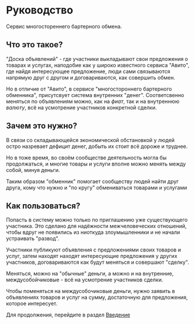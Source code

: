 Руководство 
===========

Сервис многостореннего бартерного обмена.

Что это такое?
--------------

"Доска объявлений" - где участники выкладывают свои предложения о товарах и услугах, наподобие как у широко известного сервиса "Авито", где найдя интересующее предложение, люди сами связываются напрямую друг с другом и договариваются, как совершить обмен.

Но в отличие от "Авито", в сервисе "многостороннего бартерного обменника", присутсвует система внутренних "денег". Соответсвенно меняться по объявлениям можно, как на _фиат_, так и на внутреннюю _валюту_, всё на усмотрение участников конкретной сделки.

Зачем это нужно?
----------------

В связи со складывающейся экономической обстановкой у людей остро назревает дефицит денег, добыть их стоит всё дороже и труднее.

Но в тоже время, во своём сообществе деятельность могла бы продолжаться, и многие товары и услуги вполне можно менять между собой, минуя деньги.

Таким образом "обменник" помогает сообществу людей найти друг друга, кому что нужно и "по кругу" обмениваться товарами и услугами 

Как пользоваться?
-----------------

Попасть в систему можно только по приглашению уже существующего участника. Это сделано для надёжности межчеловеческих отношений, чтобы вдруг не появились из ниоткуда злоумышленники и не начали устраивать "развод".

Участники публикуют объявления с предложениями своих товаров и услуг, затем находят находят интересующие предложения у других участников, договариваются как будут меняться и совершают "сделку". 

Меняться, можно на "обычные" деньги, а можно и на внутренние, междусобойчиковые - всё на усмотрение участников сделки.

Чтобы поменяться на междусобочиковые деньги, нужно заявить в объявлениях товаров и услуг на сумму, достаточную для предложения, которое интересует. 

Для продолжения, перейдите в раздел [Введение](00-Intro.md)
